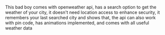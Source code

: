 This bad boy comes with openweather api, 
has a search option to get the weather of your city,
it doesn't need location access to enhance security,
it remembers your last searched city and shows that,
the api can also work with pin code,
has animations implemented,
and comes with all useful weather data
